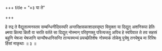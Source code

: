 +++
title = "०३ या ते"

+++

हे रुद्र ते वैद्युतात्मनस्तव सम्बन्धिनीदिवस्परि अन्तरिक्षसकाशादवसृष्टा विमुक्ता या दिद्युत् अशनिरूपा हेतिः क्ष्मया क्षित्या क्षितौ वा चरति वर्तते सा दिद्युत् नोस्मान् परिवृणक्तु परित्यजतु अपिच हे स्वपिवात ते तव सहस्रं बहूनि भेषजा भेषजानि यान्यौषधानिसन्ति तान्यस्मभ्यं प्रयच्छेतिशेषः नोस्माकं तोकेषु पुत्रेषु तनयेषुच मा रिरिषः हिंसां माकृथाः ॥ ३ ॥